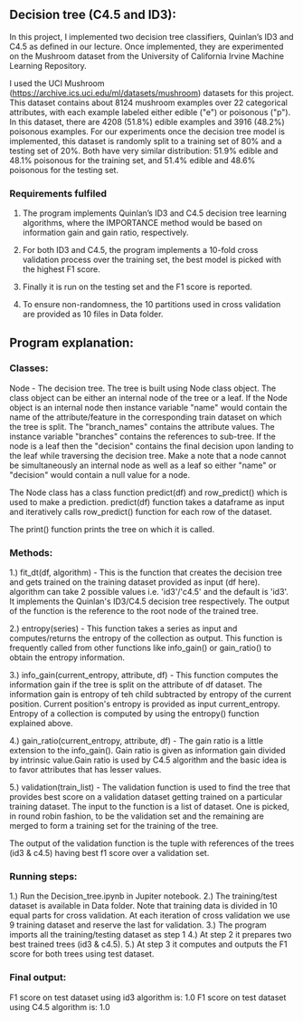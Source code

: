 ## Decision tree (C4.5 and ID3):

In this project, I implemented two decision tree classifiers, Quinlan’s ID3 and C4.5 as defined in our lecture. Once implemented, they are experimented on the Mushroom dataset from the University of California Irvine Machine Learning Repository.

I used the UCI Mushroom (https://archive.ics.uci.edu/ml/datasets/mushroom) datasets for this project. This dataset contains about 8124 mushroom examples over 22 categorical attributes, with each example labeled either edible ("e") or poisonous ("p"). In this dataset, there are 4208 (51.8%) edible examples and 3916 (48.2%) poisonous examples. For our experiments once the decision tree model is implemented, this dataset is randomly split to a training set of 80% and a testing set of 20%. Both have very similar distribution: 51.9% edible and 48.1% poisonous for the training set, and 51.4% edible and 48.6% poisonous for the testing set. 

### Requirements fulfiled

1. The program implements Quinlan’s ID3 and C4.5 decision tree learning algorithms, where the IMPORTANCE method would be based on information gain and gain ratio, respectively.

2. For both ID3 and C4.5, the program implements a 10-fold cross validation process over the training set, the best model is picked with the highest F1 score.

3. Finally it is run on the testing set and the F1 score is reported.

4. To ensure non-randomness, the 10 partitions used in cross validation are provided as 10 files in Data folder.

## Program explanation:

###	Classes:

Node - 
The decision tree. The tree is built using Node class object. The class object can be either an internal node of the tree or a leaf. If the Node object is an internal node then instance variable "name" would contain the name of the attribute/feature in the corresponding train dataset on which the tree is split. The "branch_names" contains the attribute values. The instance variable "branches" contains the references to sub-tree. If the node is a leaf then the "decision" contains the final decision upon landing to the leaf while traversing the decision tree. Make a note that a node cannot be simultaneously an internal node as well as a leaf so either "name" or "decision" would contain a null value for a node.

The Node class has a class function predict(df) and row_predict() which is used to make a prediction. predict(df) function takes a dataframe as input and iteratively calls row_predict() function for each row of the dataset.

The print() function prints the tree on which it is called. 

###	Methods: 

1.) fit_dt(df, algorithm) - 
This is the function that creates the decision tree and gets trained on the training dataset provided as input (df here). algorithm can take 2 possible values i.e. 'id3'/'c4.5' and the default is 'id3'. It implements the Quinlan's ID3/C4.5 decision tree respectively. The output of the function is the reference to the root node of the trained tree.

2.) entropy(series) -
This function takes a series as input and computes/returns the entropy of the collection as output. This function is frequently called from other functions like info_gain() or gain_ratio() to obtain the entropy information.

3.) info_gain(current_entropy, attribute, df) -
This function computes the information gain if the tree is split on the attribute of df dataset. The information gain is entropy of teh child subtracted by entropy of the current position. Current position's entropy is provided as input current_entropy. Entropy of a collection is computed by using the entropy() function explained above.

4.) gain_ratio(current_entropy, attribute, df) -
The gain ratio is a little extension to the info_gain(). Gain ratio is given as information gain divided by intrinsic value.Gain ratio is used by C4.5 algorithm and the basic idea is to favor attributes that has lesser values.

5.) validation(train_list) -
The validation function is used to find the tree that provides best score on a validation dataset getting trained on a particular training dataset. The input to the function is a list of dataset. One is picked, in round robin fashion, to be the validation set and the remaining are merged to form a training set for the training of the tree.

The output of the validation function is the tuple with references of the trees (id3 & c4.5) having best f1 score over a validation set.

###	Running steps:

1.) Run the Decision_tree.ipynb in Jupiter notebook.
2.) The training/test dataset is available in Data folder. Note that training data is divided in 10 equal parts for cross validation. At each iteration of cross validation we use 9 training dataset and reserve the last for validation.
3.) The program imports all the training/testing dataset as step 1
4.) At step 2 it prepares two best trained trees (id3 & c4.5).
5.) At step 3 it computes and outputs the F1 score for both trees using test dataset.

###	Final output:
F1 score on test dataset using id3 algorithm is:  1.0
F1 score on test dataset using C4.5 algorithm is:  1.0

